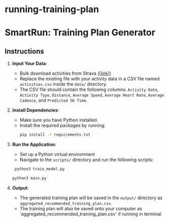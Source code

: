 # running-training-plan

# SmartRun: Training Plan Generator

## Instructions

1. **Input Your Data**:
   - Bulk download activities from Strava ([[link](https://support.strava.com/hc/en-us/articles/216918437-Exporting-your-Data-and-Bulk-Export)])
   - Replace the existing file with your activity data in a CSV file named `activities.csv` inside the `data/` directory.
   - The CSV file should contain the following columns: `Activity Date`, `Activity Type`, `Distance`, `Average Speed`, `Average Heart Rate`, `Average Cadence`, and `Predicted 5K Time`.

3. **Install Dependencies**:
   - Make sure you have Python installed.
   - Install the required packages by running:
     ```bash
     pip install -r requirements.txt
     ```

4. **Run the Application**:
   - Set up a Python virtual environment
   - Navigate to the `scripts/` directory and run the following scripts:
    ```bash
     python3 train_model.py
     ```
     ```bash
     python3 main.py
     ```

6. **Output**:
   - The generated training plan will be saved in the `output/` directory as `aggregated_recommended_training_plan.csv`.
   - The training plan will also be saved onto your computer as 'aggregated_recommended_training_plan.csv' if running in terminal.

